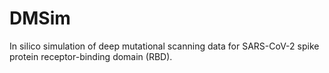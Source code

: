 # DMSim
In silico simulation of deep mutational scanning data for SARS-CoV-2 spike protein receptor-binding domain (RBD).
